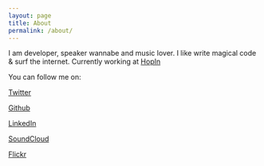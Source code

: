 ```yaml
---
layout: page
title: About
permalink: /about/
---
```


I am developer, speaker wannabe and music lover.
I like write magical code & surf the internet.
Currently working at [HopIn](http://hop.in)

You can follow me on:

 [Twitter](https://twitter.com/gabamnml)

 [Github](https://github.com/gabamnml)

 [LinkedIn](http://www.linkedin.com/in/gabamnml)

 [SoundCloud](https://soundcloud.com/binaryhead)

 [Flickr](https://www.flickr.com/photos/garamburu/)
